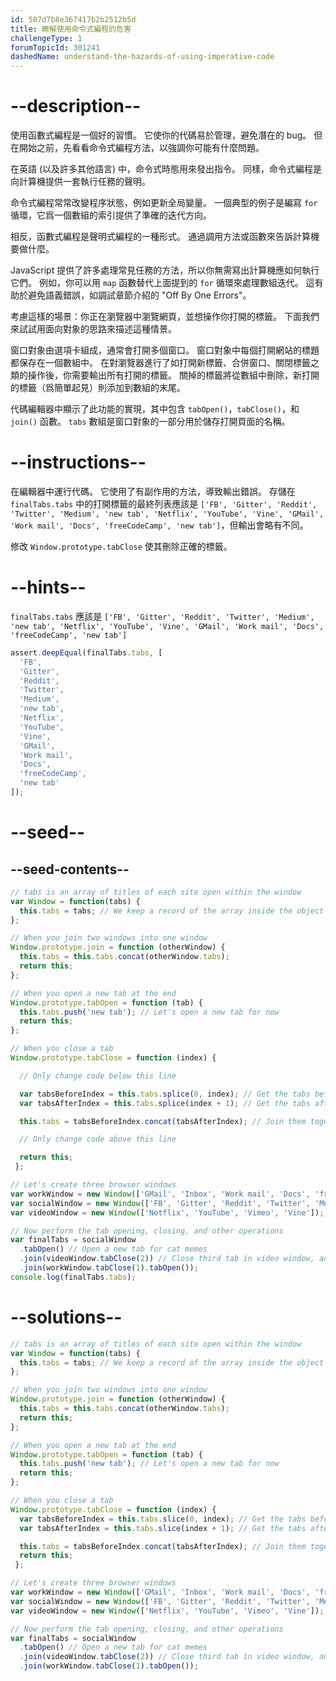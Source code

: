 ```yaml
---
id: 587d7b8e367417b2b2512b5d
title: 瞭解使用命令式編程的危害
challengeType: 1
forumTopicId: 301241
dashedName: understand-the-hazards-of-using-imperative-code
---
```


# --description--

使用函數式編程是一個好的習慣。 它使你的代碼易於管理，避免潛在的 bug。 但在開始之前，先看看命令式編程方法，以強調你可能有什麼問題。

在英語 (以及許多其他語言) 中，命令式時態用來發出指令。 同樣，命令式編程是向計算機提供一套執行任務的聲明。

命令式編程常常改變程序狀態，例如更新全局變量。 一個典型的例子是編寫 `for` 循環，它爲一個數組的索引提供了準確的迭代方向。

相反，函數式編程是聲明式編程的一種形式。 通過調用方法或函數來告訴計算機要做什麼。

JavaScript 提供了許多處理常見任務的方法，所以你無需寫出計算機應如何執行它們。 例如，你可以用 `map` 函數替代上面提到的 `for` 循環來處理數組迭代。 這有助於避免語義錯誤，如調試章節介紹的 "Off By One Errors"。

考慮這樣的場景：你正在瀏覽器中瀏覽網頁，並想操作你打開的標籤。 下面我們來試試用面向對象的思路來描述這種情景。

窗口對象由選項卡組成，通常會打開多個窗口。 窗口對象中每個打開網站的標題都保存在一個數組中。 在對瀏覽器進行了如打開新標籤、合併窗口、關閉標籤之類的操作後，你需要輸出所有打開的標籤。 關掉的標籤將從數組中刪除，新打開的標籤（爲簡單起見）則添加到數組的末尾。

代碼編輯器中顯示了此功能的實現，其中包含 `tabOpen()`，`tabClose()`，和 `join()` 函數。 `tabs` 數組是窗口對象的一部分用於儲存打開頁面的名稱。

# --instructions--

在編輯器中運行代碼。 它使用了有副作用的方法，導致輸出錯誤。 存儲在 `finalTabs.tabs` 中的打開標籤的最終列表應該是 `['FB', 'Gitter', 'Reddit', 'Twitter', 'Medium', 'new tab', 'Netflix', 'YouTube', 'Vine', 'GMail', 'Work mail', 'Docs', 'freeCodeCamp', 'new tab']`，但輸出會略有不同。

修改 `Window.prototype.tabClose` 使其刪除正確的標籤。

# --hints--

`finalTabs.tabs` 應該是 `['FB', 'Gitter', 'Reddit', 'Twitter', 'Medium', 'new tab', 'Netflix', 'YouTube', 'Vine', 'GMail', 'Work mail', 'Docs', 'freeCodeCamp', 'new tab']`

```js
assert.deepEqual(finalTabs.tabs, [
  'FB',
  'Gitter',
  'Reddit',
  'Twitter',
  'Medium',
  'new tab',
  'Netflix',
  'YouTube',
  'Vine',
  'GMail',
  'Work mail',
  'Docs',
  'freeCodeCamp',
  'new tab'
]);
```

# --seed--

## --seed-contents--

```js
// tabs is an array of titles of each site open within the window
var Window = function(tabs) {
  this.tabs = tabs; // We keep a record of the array inside the object
};

// When you join two windows into one window
Window.prototype.join = function (otherWindow) {
  this.tabs = this.tabs.concat(otherWindow.tabs);
  return this;
};

// When you open a new tab at the end
Window.prototype.tabOpen = function (tab) {
  this.tabs.push('new tab'); // Let's open a new tab for now
  return this;
};

// When you close a tab
Window.prototype.tabClose = function (index) {

  // Only change code below this line

  var tabsBeforeIndex = this.tabs.splice(0, index); // Get the tabs before the tab
  var tabsAfterIndex = this.tabs.splice(index + 1); // Get the tabs after the tab

  this.tabs = tabsBeforeIndex.concat(tabsAfterIndex); // Join them together

  // Only change code above this line

  return this;
 };

// Let's create three browser windows
var workWindow = new Window(['GMail', 'Inbox', 'Work mail', 'Docs', 'freeCodeCamp']); // Your mailbox, drive, and other work sites
var socialWindow = new Window(['FB', 'Gitter', 'Reddit', 'Twitter', 'Medium']); // Social sites
var videoWindow = new Window(['Netflix', 'YouTube', 'Vimeo', 'Vine']); // Entertainment sites

// Now perform the tab opening, closing, and other operations
var finalTabs = socialWindow
  .tabOpen() // Open a new tab for cat memes
  .join(videoWindow.tabClose(2)) // Close third tab in video window, and join
  .join(workWindow.tabClose(1).tabOpen());
console.log(finalTabs.tabs);
```

# --solutions--

```js
// tabs is an array of titles of each site open within the window
var Window = function(tabs) {
  this.tabs = tabs; // We keep a record of the array inside the object
};

// When you join two windows into one window
Window.prototype.join = function (otherWindow) {
  this.tabs = this.tabs.concat(otherWindow.tabs);
  return this;
};

// When you open a new tab at the end
Window.prototype.tabOpen = function (tab) {
  this.tabs.push('new tab'); // Let's open a new tab for now
  return this;
};

// When you close a tab
Window.prototype.tabClose = function (index) {
  var tabsBeforeIndex = this.tabs.slice(0, index); // Get the tabs before the tab
  var tabsAfterIndex = this.tabs.slice(index + 1); // Get the tabs after the tab

  this.tabs = tabsBeforeIndex.concat(tabsAfterIndex); // Join them together
  return this;
 };

// Let's create three browser windows
var workWindow = new Window(['GMail', 'Inbox', 'Work mail', 'Docs', 'freeCodeCamp']); // Your mailbox, drive, and other work sites
var socialWindow = new Window(['FB', 'Gitter', 'Reddit', 'Twitter', 'Medium']); // Social sites
var videoWindow = new Window(['Netflix', 'YouTube', 'Vimeo', 'Vine']); //  Entertainment sites

// Now perform the tab opening, closing, and other operations
var finalTabs = socialWindow
  .tabOpen() // Open a new tab for cat memes
  .join(videoWindow.tabClose(2)) // Close third tab in video window, and join
  .join(workWindow.tabClose(1).tabOpen());
```
